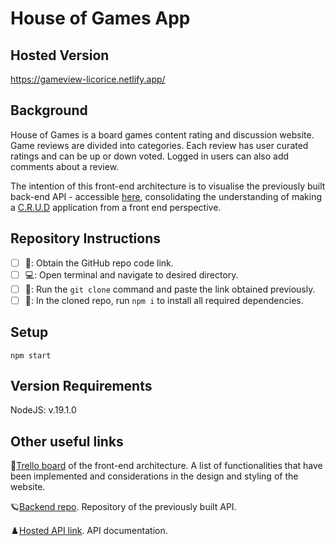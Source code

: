 # House of Games App

## Hosted Version
https://gameview-licorice.netlify.app/

## Background
House of Games is a board games content rating and discussion website.
Game reviews are divided into categories. Each review has user curated ratings and can be up or down voted. Logged in users can also add comments about a review.

The intention of this front-end architecture is to visualise the previously built back-end API - accessible [here](https://gameview.onrender.com), consolidating the understanding of making a [C.R.U.D](https://en.wikipedia.org/wiki/Create,_read,_update_and_delete) application from a front end perspective.

## Repository Instructions

- [ ] 🧭: Obtain the GitHub repo code link.
- [ ] 💻: Open terminal and navigate to desired directory.
- [ ] 📌: Run the `git clone` command and paste the link obtained previously.
- [ ] 🔌: In the cloned repo, run `npm i` to install all required dependencies.

## Setup
```
npm start
```

## Version Requirements
NodeJS: v.19.1.0

## Other useful links
🔮[Trello board](https://trello.com/b/zsHCFrmK) of the front-end architecture. A list of functionalities that have been implemented and considerations in the design and styling of the website.

🪐[Backend repo](https://github.com/tuttitaken01/Portfolio-Project). Repository of the previously built API.

♟️[Hosted API link](https://gameview.onrender.com). API documentation.

